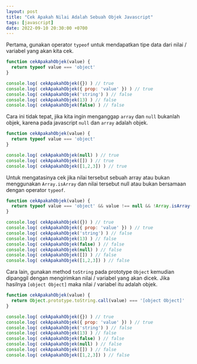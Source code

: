 ```yaml
---
layout: post
title: "Cek Apakah Nilai Adalah Sebuah Objek Javascript"
tags: [javascript]
date: 2022-09-10 20:30:00 +0700
---
```


Pertama, gunakan operator `typeof` untuk mendapatkan tipe data dari nilai / variabel yang akan kita cek.

```js
function cekApakahObjek(value) {
  return typeof value === 'object'
}

console.log( cekApakahObjek({}) ) // true
console.log( cekApakahObjek({ prop: 'value' }) ) // true
console.log( cekApakahObjek('string') ) // false
console.log( cekApakahObjek(13) ) // false
console.log( cekApakahObjek(false) ) // false
```

Cara ini tidak tepat, jika kita ingin menganggap `array` dan `null` bukanlah objek, karena pada javascript `null` dan `array` adalah objek.

```js
function cekApakahObjek(value) {
  return typeof value === 'object'
}

console.log( cekApakahObjek(null) ) // true
console.log( cekApakahObjek([]) ) // true
console.log( cekApakahObjek([1,2,3]) ) // true
```

Untuk mengatasinya cek jika nilai tersebut sebuah array atau bukan menggunakan `Array.isArray` dan nilai tersebut null atau bukan bersamaan dengan operator `typeof`.

```js
function cekApakahObjek(value) {
  return typeof value === 'object' && value !== null && !Array.isArray(value)
}

console.log( cekApakahObjek({}) ) // true
console.log( cekApakahObjek({ prop: 'value' }) ) // true
console.log( cekApakahObjek('string') ) // false
console.log( cekApakahObjek(13) ) // false
console.log( cekApakahObjek(false) ) // false
console.log( cekApakahObjek(null) ) // false
console.log( cekApakahObjek([]) ) // false
console.log( cekApakahObjek([1,2,3]) ) // false
```

Cara lain, gunakan method `toString` pada prototype `Object` kemudian dipanggil dengan mengirimkan nilai / variabel yang akan dicek. Jika hasilnya `[object Object]` maka nilai / variabel itu adalah objek.

```js
function cekApakahObjek(value) {
  return Object.prototype.toString.call(value) === '[object Object]'
}

console.log( cekApakahObjek({}) ) // true
console.log( cekApakahObjek({ prop: 'value' }) ) // true
console.log( cekApakahObjek('string') ) // false
console.log( cekApakahObjek(13) ) // false
console.log( cekApakahObjek(false) ) // false
console.log( cekApakahObjek(null) ) // false
console.log( cekApakahObjek([]) ) // false
console.log( cekApakahObjek([1,2,3]) ) // false
```